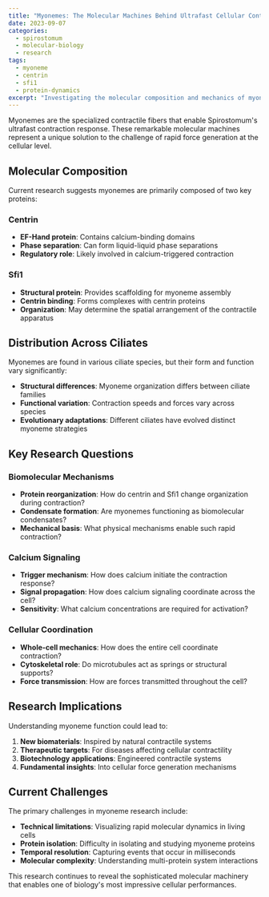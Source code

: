 ```yaml
---
title: "Myonemes: The Molecular Machines Behind Ultrafast Cellular Contraction"
date: 2023-09-07
categories: 
  - spirostomum
  - molecular-biology
  - research
tags:
  - myoneme
  - centrin
  - sfi1
  - protein-dynamics
excerpt: "Investigating the molecular composition and mechanics of myonemes, the contractile fibers responsible for Spirostomum's remarkable speed."
---
```


Myonemes are the specialized contractile fibers that enable Spirostomum's ultrafast contraction response. These remarkable molecular machines represent a unique solution to the challenge of rapid force generation at the cellular level.

## Molecular Composition

Current research suggests myonemes are primarily composed of two key proteins:

### Centrin
- **EF-Hand protein**: Contains calcium-binding domains
- **Phase separation**: Can form liquid-liquid phase separations
- **Regulatory role**: Likely involved in calcium-triggered contraction

### Sfi1
- **Structural protein**: Provides scaffolding for myoneme assembly
- **Centrin binding**: Forms complexes with centrin proteins
- **Organization**: May determine the spatial arrangement of the contractile apparatus

## Distribution Across Ciliates

Myonemes are found in various ciliate species, but their form and function vary significantly:

- **Structural differences**: Myoneme organization differs between ciliate families
- **Functional variation**: Contraction speeds and forces vary across species
- **Evolutionary adaptations**: Different ciliates have evolved distinct myoneme strategies

## Key Research Questions

### Biomolecular Mechanisms
- **Protein reorganization**: How do centrin and Sfi1 change organization during contraction?
- **Condensate formation**: Are myonemes functioning as biomolecular condensates?
- **Mechanical basis**: What physical mechanisms enable such rapid contraction?

### Calcium Signaling
- **Trigger mechanism**: How does calcium initiate the contraction response?
- **Signal propagation**: How does calcium signaling coordinate across the cell?
- **Sensitivity**: What calcium concentrations are required for activation?

### Cellular Coordination
- **Whole-cell mechanics**: How does the entire cell coordinate contraction?
- **Cytoskeletal role**: Do microtubules act as springs or structural supports?
- **Force transmission**: How are forces transmitted throughout the cell?

## Research Implications

Understanding myoneme function could lead to:

1. **New biomaterials**: Inspired by natural contractile systems
2. **Therapeutic targets**: For diseases affecting cellular contractility
3. **Biotechnology applications**: Engineered contractile systems
4. **Fundamental insights**: Into cellular force generation mechanisms

## Current Challenges

The primary challenges in myoneme research include:

- **Technical limitations**: Visualizing rapid molecular dynamics in living cells
- **Protein isolation**: Difficulty in isolating and studying myoneme proteins
- **Temporal resolution**: Capturing events that occur in milliseconds
- **Molecular complexity**: Understanding multi-protein system interactions

This research continues to reveal the sophisticated molecular machinery that enables one of biology's most impressive cellular performances.
